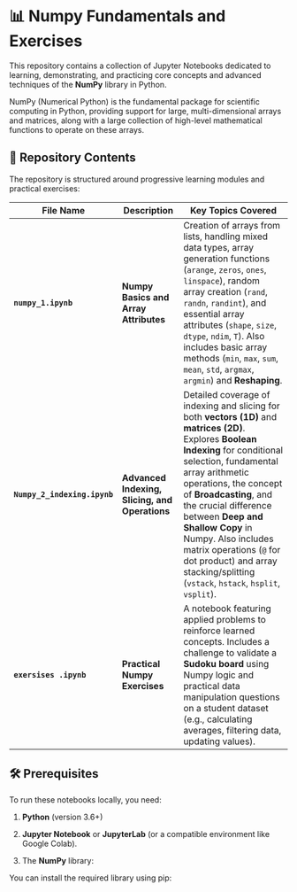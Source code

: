 # 📊 Numpy Fundamentals and Exercises

This repository contains a collection of Jupyter Notebooks dedicated to learning, demonstrating, and practicing core concepts and advanced techniques of the **NumPy** library in Python.

NumPy (Numerical Python) is the fundamental package for scientific computing in Python, providing support for large, multi-dimensional arrays and matrices, along with a large collection of high-level mathematical functions to operate on these arrays.

## 📂 Repository Contents

The repository is structured around progressive learning modules and practical exercises:

| File Name | Description | Key Topics Covered | 
 | ----- | ----- | ----- | 
| **`numpy_1.ipynb`** | **Numpy Basics and Array Attributes** | Creation of arrays from lists, handling mixed data types, array generation functions (`arange`, `zeros`, `ones`, `linspace`), random array creation (`rand`, `randn`, `randint`), and essential array attributes (`shape`, `size`, `dtype`, `ndim`, `T`). Also includes basic array methods (`min`, `max`, `sum`, `mean`, `std`, `argmax`, `argmin`) and **Reshaping**. | 
| **`Numpy_2_indexing.ipynb`** | **Advanced Indexing, Slicing, and Operations** | Detailed coverage of indexing and slicing for both **vectors (1D)** and **matrices (2D)**. Explores **Boolean Indexing** for conditional selection, fundamental array arithmetic operations, the concept of **Broadcasting**, and the crucial difference between **Deep and Shallow Copy** in Numpy. Also includes matrix operations (`@` for dot product) and array stacking/splitting (`vstack`, `hstack`, `hsplit`, `vsplit`). | 
| **`exersises .ipynb`** | **Practical Numpy Exercises** | A notebook featuring applied problems to reinforce learned concepts. Includes a challenge to validate a **Sudoku board** using Numpy logic and practical data manipulation questions on a student dataset (e.g., calculating averages, filtering data, updating values). | 

## 🛠️ Prerequisites

To run these notebooks locally, you need:

1. **Python** (version 3.6+)

2. **Jupyter Notebook** or **JupyterLab** (or a compatible environment like Google Colab).

3. The **NumPy** library:

You can install the required library using pip:
